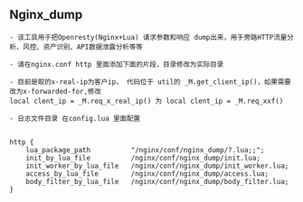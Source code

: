 ## Nginx_dump    
    
    
    
    - 该工具用于把Openresty(Nginx+Lua) 请求参数和响应 dump出来，用于旁路HTTP流量分析、风控、资产识别、API数据泄露分析等等

    - 请在nginx.conf http 里面添加下面的片段，目录修改为实际目录
   
    - 目前是取的x-real-ip为客户ip， 代码位于 util的 _M.get_client_ip()，如果需要改为x-forwarded-for,修改
    local clent_ip = _M.req_x_real_ip() 为 local clent_ip = _M.req_xxf()

    - 日志文件目录 在config.lua 里面配置


    http {
        lua_package_path          "/nginx/conf/nginx_dump/?.lua;;";
        init_by_lua_file          /nginx/conf/nginx_dump/init.lua;
        init_worker_by_lua_file   /nginx/conf/nginx_dump/init_worker.lua;
        access_by_lua_file        /nginx/conf/nginx_dump/access.lua;
        body_filter_by_lua_file   /nginx/conf/nginx_dump/body_filter.lua;      
    }
